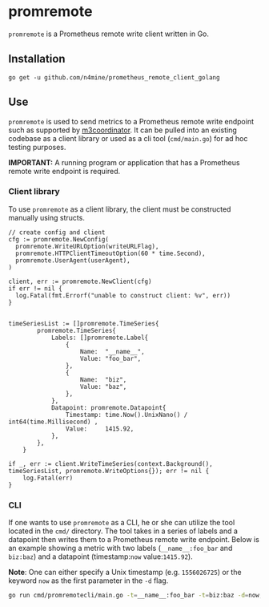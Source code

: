 # promremote

`promremote` is a Prometheus remote write client written in Go.

## Installation

`go get -u github.com/n4mine/prometheus_remote_client_golang`

## Use

`promremote` is used to send metrics to a Prometheus remote write endpoint such as supported by 
[m3coordinator](http://m3db.github.io/m3/overview/components/#m3-coordinator). It can be pulled into
an existing codebase as a client library or used as a cli tool (`cmd/main.go`) for ad hoc testing
purposes.

**IMPORTANT:** A running program or application that has a Prometheus remote write endpoint is required.

### Client library

To use `promremote` as a client library, the client must be constructed manually using structs.

```golang
// create config and client
cfg := promremote.NewConfig(
  promremote.WriteURLOption(writeURLFlag),
  promremote.HTTPClientTimeoutOption(60 * time.Second),
  promremote.UserAgent(userAgent),
)

client, err := promremote.NewClient(cfg)
if err != nil {
  log.Fatal(fmt.Errorf("unable to construct client: %v", err))
}


timeSeriesList := []promremote.TimeSeries{
		promremote.TimeSeries{
			Labels: []promremote.Label{
				{
					Name:  "__name__",
					Value: "foo_bar",
				},
				{
					Name:  "biz",
					Value: "baz",
				},
			},
			Datapoint: promremote.Datapoint{
				Timestamp: time.Now().UnixNano() / int64(time.Millisecond) ,
				Value:     1415.92,
			},
		},
	}

if _, err := client.WriteTimeSeries(context.Background(), timeSeriesList, promremote.WriteOptions{}); err != nil {
	log.Fatal(err)
}
```

### CLI

If one wants to use `promremote` as a CLI, he or she can utilize the tool located in the `cmd/`
directory. The tool takes in a series of labels and a datapoint then writes them to a Prometheus
remote write endpoint. Below is an example showing a metric with two labels
(`__name__:foo_bar` and `biz:baz`) and a datapoint (timestamp:`now` value:`1415.92`).

**Note**: One can either specify a Unix timestamp (e.g. `1556026725`) or the keyword `now` as the
first parameter in the `-d` flag.

```bash
go run cmd/promremotecli/main.go -t=__name__:foo_bar -t=biz:baz -d=now,1415.92
```
